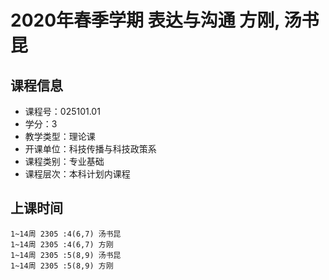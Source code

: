 # 2020年春季学期 表达与沟通 方刚, 汤书昆






## 课程信息

- 课程号：025101.01
- 学分：3
- 教学类型：理论课
- 开课单位：科技传播与科技政策系
- 课程类别：专业基础
- 课程层次：本科计划内课程

## 上课时间

```
1~14周 2305 :4(6,7) 汤书昆
1~14周 2305 :4(6,7) 方刚
1~14周 2305 :5(8,9) 汤书昆
1~14周 2305 :5(8,9) 方刚
```

